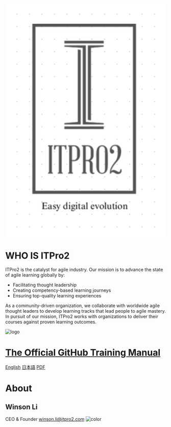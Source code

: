 ![logo](./img/ITPro2_log.png ':no-zoom')
# WHO IS ITPro2
 ITPro2 is the catalyst for agile industry.
Our mission is to advance the state of agile learning globally by:

- Facilitating thought leadership
- Creating competency-based learning journeys 
- Ensuring top-quality learning experiences

As a community-driven organization, we collaborate with worldwide agile thought leaders to develop learning tracks that lead people to agile mastery.
In pursuit of our mission, ITPro2 works with organizations to deliver their courses against proven learning outcomes. 

![logo](./img/cover.png ':no-zoom')

# [The Official GitHub Training Manual](01_getting_ready_for_class)

[English](01_getting_ready_for_class)
[日本語](/ja/)
[PDF](book.pdf)

# About
## Winson Li
CEO & Founder
winson.li@itpro2.com
![color](#f6f8fa)